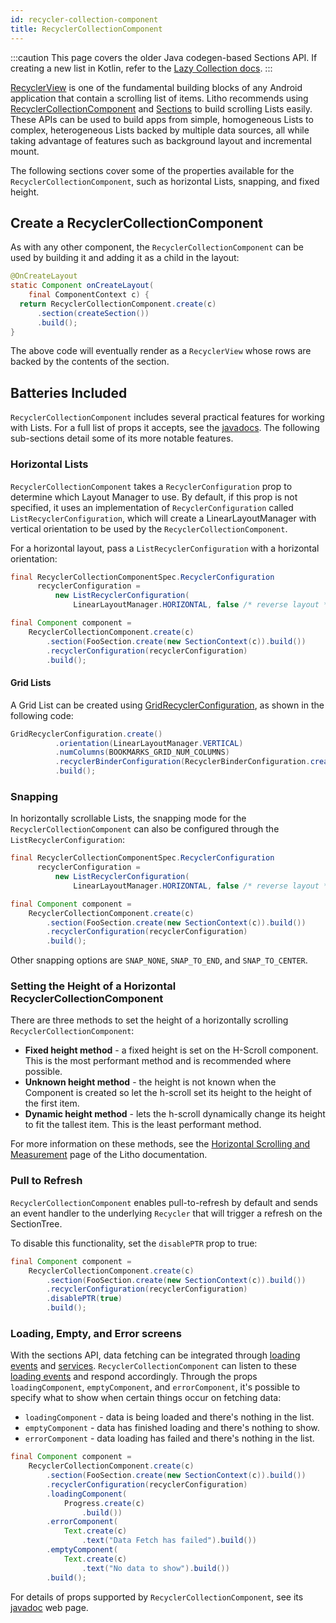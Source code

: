 ```yaml
---
id: recycler-collection-component
title: RecyclerCollectionComponent
---
```


:::caution
This page covers the older Java codegen-based Sections API. If creating a new list in Kotlin, refer to the [Lazy Collection docs](../kotlin/lazycollections/lazycollections.mdx).
:::

[RecyclerView](https://developer.android.com/reference/android/support/v7/widget/RecyclerView.html) is one of the fundamental building blocks of any Android application that contain a scrolling list of items. Litho recommends using [RecyclerCollectionComponent](pathname:///javadoc/com/facebook/litho/sections/widget/RecyclerCollectionComponent.html) and [Sections](start.mdx) to build scrolling Lists easily.  These APIs can be used to build apps from simple, homogeneous Lists to complex, heterogeneous Lists backed by multiple data sources, all while taking advantage of features such as background layout and incremental mount.

The following sections cover some of the properties available for the `RecyclerCollectionComponent`, such as horizontal Lists, snapping, and fixed height.

## Create a RecyclerCollectionComponent

As with any other component, the `RecyclerCollectionComponent` can be used by building it and adding it as a child in the layout:

```java
@OnCreateLayout
static Component onCreateLayout(
    final ComponentContext c) {
  return RecyclerCollectionComponent.create(c)
      .section(createSection())
      .build();
}
```

The above code will eventually render as a `RecyclerView` whose rows are backed by the contents of the section.

## Batteries Included

`RecyclerCollectionComponent` includes several practical features for working with Lists. For a full list of props it accepts, see the [javadocs](pathname:///javadoc/com/facebook/litho/sections/widget/RecyclerCollectionComponent.html). The following sub-sections detail some of its more notable features.

### Horizontal Lists

`RecyclerCollectionComponent` takes a `RecyclerConfiguration` prop to determine which Layout Manager to use. By default, if this prop is not specified, it uses an implementation of `RecyclerConfiguration` called `ListRecyclerConfiguration`, which will create a LinearLayoutManager with vertical orientation to be used by the `RecyclerCollectionComponent`.

For a horizontal layout, pass a `ListRecyclerConfiguration` with a horizontal orientation:

```java
final RecyclerCollectionComponentSpec.RecyclerConfiguration
      recyclerConfiguration =
          new ListRecyclerConfiguration(
              LinearLayoutManager.HORIZONTAL, false /* reverse layout */);

final Component component =
    RecyclerCollectionComponent.create(c)
        .section(FooSection.create(new SectionContext(c)).build())
        .recyclerConfiguration(recyclerConfiguration)
        .build();
```

#### Grid Lists

A Grid List can be created using [GridRecyclerConfiguration](pathname:///javadoc/com/facebook/litho/sections/widget/GridRecyclerConfiguration.html), as shown in the following code:

```java
GridRecyclerConfiguration.create()
          .orientation(LinearLayoutManager.VERTICAL)
          .numColumns(BOOKMARKS_GRID_NUM_COLUMNS)
          .recyclerBinderConfiguration(RecyclerBinderConfiguration.create().build())
          .build();
```

### Snapping

In horizontally scrollable Lists, the snapping mode for the `RecyclerCollectionComponent` can also be configured through the `ListRecyclerConfiguration`:

```java
final RecyclerCollectionComponentSpec.RecyclerConfiguration
      recyclerConfiguration =
          new ListRecyclerConfiguration(
              LinearLayoutManager.HORIZONTAL, false /* reverse layout */, SNAP_TO_START);

final Component component =
    RecyclerCollectionComponent.create(c)
        .section(FooSection.create(new SectionContext(c)).build())
        .recyclerConfiguration(recyclerConfiguration)
        .build();
```

Other snapping options are `SNAP_NONE`, `SNAP_TO_END`, and `SNAP_TO_CENTER`.

### Setting the Height of a Horizontal RecyclerCollectionComponent

There are three methods to set the height of a horizontally scrolling `RecyclerCollectionComponent`:

* **Fixed height method** - a fixed height is set on the H-Scroll component. This is the most performant method and is recommended where possible.
* **Unknown height method** - the height is not known when the Component is created so let the h-scroll set its height to the height of the first item.
* **Dynamic height method** - lets the h-scroll dynamically change its height to fit the tallest item. This is the least performant method.

For more information on these methods, see the [Horizontal Scrolling and Measurement](hscrolls.mdx) page of the Litho documentation.

### Pull to Refresh

`RecyclerCollectionComponent` enables pull-to-refresh by default and sends an event handler to the underlying `Recycler` that will trigger a refresh on the SectionTree.

To disable this functionality, set the `disablePTR` prop to true:

```java
final Component component =
    RecyclerCollectionComponent.create(c)
        .section(FooSection.create(new SectionContext(c)).build())
        .recyclerConfiguration(recyclerConfiguration)
        .disablePTR(true)
        .build();
 ```

### Loading, Empty, and Error screens

With the sections API, data fetching can be integrated through [loading events](../communicating-with-the-ui.md#loadingstate-loadingstate) and [services](services.md).  `RecyclerCollectionComponent` can listen to these [loading events](pathname:///javadoc/com/facebook/litho/sections/LoadingEvent.html) and respond accordingly.  Through the props `loadingComponent`, `emptyComponent`, and `errorComponent`, it's possible to specify what to show when certain things occur on fetching data:

* `loadingComponent` - data is being loaded and there's nothing in the list.
* `emptyComponent` - data has finished loading and there's nothing to show.
* `errorComponent` - data loading has failed and there's nothing in the list.

```java
final Component component =
    RecyclerCollectionComponent.create(c)
        .section(FooSection.create(new SectionContext(c)).build())
        .recyclerConfiguration(recyclerConfiguration)
        .loadingComponent(
            Progress.create(c)
                .build())
        .errorComponent(
            Text.create(c)
                .text("Data Fetch has failed").build())
        .emptyComponent(
            Text.create(c)
                .text("No data to show").build())
        .build();
 ```

For details of props supported by `RecyclerCollectionComponent`, see its [javadoc](pathname:///javadoc/com/facebook/litho/sections/widget/RecyclerCollectionComponent.html) web page.
